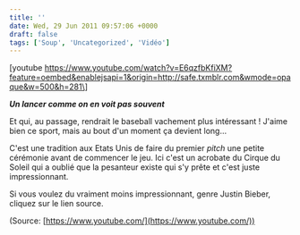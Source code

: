 ```yaml
---
title: ''
date: Wed, 29 Jun 2011 09:57:06 +0000
draft: false
tags: ['Soup', 'Uncategorized', 'Vidéo']
---
```


\[youtube https://www.youtube.com/watch?v=E6qzfbKfiXM?feature=oembed&enablejsapi=1&origin=http://safe.txmblr.com&wmode=opaque&w=500&h=281\]

_**Un lancer comme on en voit pas souvent**_

Et qui, au passage, rendrait le baseball vachement plus intéressant ! J'aime bien ce sport, mais au bout d'un moment ça devient long…

C'est une tradition aux Etats Unis de faire du premier _pitch_ une petite cérémonie avant de commencer le jeu. Ici c'est un acrobate du Cirque du Soleil qui a oublié que la pesanteur existe qui s'y prête et c'est juste impressionnant.

Si vous voulez du vraiment moins impressionnant, genre Justin Bieber, cliquez sur le lien source.

(Source: [https://www.youtube.com/](https://www.youtube.com/))
